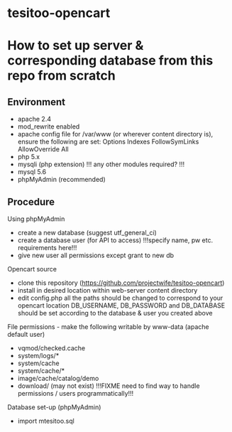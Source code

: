 # tesitoo-opencart

How to set up server & corresponding database from this repo from scratch
=========================================================================

Environment
-----------

- apache 2.4
- mod_rewrite enabled
- apache config file
    for /var/www (or wherever content directory is), ensure the following are set:
    Options Indexes FollowSymLinks
    AllowOverride All
- php 5.x
- mysqli (php extension) !!! any other modules required? !!!
- mysql 5.6
- phpMyAdmin (recommended)

Procedure
-----------------

Using phpMyAdmin
- create a new database (suggest utf_general_ci)
- create a database user (for API to access) !!!specify name, pw etc. requirements here!!!
- give new user all permissions except grant to new db

Opencart source
- clone this repository (https://github.com/projectwife/tesitoo-opencart)
- install in desired location within web-server content directory
- edit config.php
    all the paths should be changed to correspond to your opencart location
    DB_USERNAME, DB_PASSWORD and DB_DATABASE should be set according to the database & user you created above

File permissions - make the following writable by www-data (apache default user)
- vqmod/checked.cache
- system/logs/* 
- system/cache
- system/cache/*
- image/cache/catalog/demo
- download/   (may not exist)
!!!FIXME need to find way to handle permissions / users programmatically!!!

Database set-up (phpMyAdmin)
- import mtesitoo.sql
